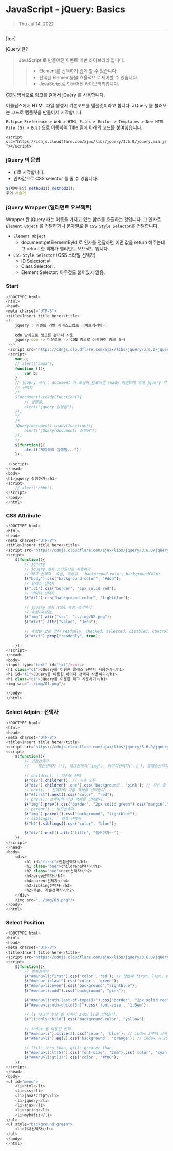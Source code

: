 # JavaScript - jQuery: Basics

> Thu Jul 14, 2022

---

[toc]

jQuery 란?

> JavaScript 로 만들어진 이벤트 기반 라이브러리 입니다.
>
> > - Element를 선택하기 쉽게 할 수 있습니다.
> > - 선택된 Element들을 효율적으로 제어할 수 있습니다.
> > - JavaScript로 만들어진 라이브러리입니다.



[CDN](https://cdnjs.com/libraries/jquery) 방식으로 링크를 걸어서 jQuery 를 사용합니다. 

이클립스에서 HTML 파일 생성시 기본코드를 템플릿이라고 합니다. JQuery 를 불러오는 코드로 템플릿을 만들어서 시작합니다. 

`Eclipse Preference > Web > HTML Files > Editor > Templates > New HTML File (5) > Edit` 으로 이동하여 Title 밑에 아래의 코드를 붙여넣습니다.

`<script src="https://cdnjs.cloudflare.com/ajax/libs/jquery/3.6.0/jquery.min.js"></script>`



### jQuery 의 문법

* `$` 로 시작합니다.
* 인자값으로 CSS selector 를 줄 수 있습니다.

```javascript
$(제어대상).method1().method2();
주어.서술어
```



### jQuery Wrapper (엘리먼트 오브젝트)

Wrapper 란 jQuery 라는 이름을 가지고 있는 함수를 호출하는 것입니다.
그 인자로 `Element Object` 를 전달하거나 문자열로 된  `CSS Style Selector`를 전달합니다.

* `Element Object`
  * document.getElementById 로 인자를 전달하면 어떤 값을 return 해주는데 그 return 한 객체가 엘리먼트 오브젝트 입니다.
* `CSS Style Selector` (CSS 스타일 선택자)
  * ID Selector: #
  * Class Selector: .
  * Element Selector: 아무것도 붙어있지 않음.



### Start

```javascript
<!DOCTYPE html>
<html>
<head>
<meta charset="UTF-8">
<title>Insert title here</title>
<!-- 
	jquery : 이벤트 기반 자바스크립트 라이브러리이다.
	
	cdn 방식으로 링크를 걸어서 사용
	jquery.com -> 다운로드 -> CDN 링크로 이동하여 링크 복사
 -->
 <script src="https://cdnjs.cloudflare.com/ajax/libs/jquery/3.6.0/jquery.min.js"></script>
 <script>
 	var a;
 	// alert("aaaa");
 	function f(){
 		var b;
 	}
 	// jquery 시작 : document 가 로딩이 완료되면 ready 이벤트에 의해 jquery 가 실행된다.
 	// 선택자
 	/* 
 	$(document).ready(function(){
 		// 실행문;
 		alert("jquery 실행됨");
 	});
 	*/
 	/* 
 	jQuery(document).ready(function(){
 		alert("jQuery(document) 실행됨");
 	}); 
 	*/
 	$(function(){
 		alert("제이쿼리 실행됨...");
 	});
 	
 </script>
</head>
<body>
<h1>jquery 실행하기</h1>
<script>
	// alert("bbbb");
</script>
</body>
</html>
```



### CSS Attribute

```javascript
<!DOCTYPE html>
<html>
<head>
<meta charset="UTF-8">
<title>Insert title here</title>
<script src="https://cdnjs.cloudflare.com/ajax/libs/jquery/3.6.0/jquery.min.js"></script>
<script>
	$(function(){
		// jquery
		// jquery 에서 스타일시트 사용하기
		// 태그 선택자  속성, 속성값   background-color, backgroundColor
		$("body").css("background-color", "#ddd");
		// 클래스 선택자
		$(".c1").css("border", "1px solid red");
		// 아이디 선택자
		$("#t1").css("background-color", "lightblue");
		
		// jquery 에서 html 속성 제어하기
		// 속성=속상값
		$("img").attr("src", "../img/02.png");
		$("#txt").attr("value", "John");
		
		// 속성만 있는 경우 readonly, checked, selected, disabled, controls...
		$("#txt").prop("readonly", true);
		
	});
</script>
</head>
<body>
<input type="text" id="txt"/><br/>
<h1 class="c1">JQuery를 이용한 클래스 선택자 사용하기</h1>
<h1 id="t1">JQuery를 이용한 아이디 선택자 사용하기</h1>
<h1 class="c1">JQuery를 이용한 태그 사용하기</h1>
<img src="../img/01.png"/>

</body>
</html>
```



### Select Adjoin : 선택자

```javascript
<!DOCTYPE html>
<html>
<head>
<meta charset="UTF-8">
<title>Insert title here</title>
<script src="https://cdnjs.cloudflare.com/ajax/libs/jquery/3.6.0/jquery.min.js"></script>
<script>
	$(function(){
		// 인접선택자
		//	  모든선택자 (*), 태그선택자('img'), 아이디선택자('.i'), 클래스선택자('#i'), 자손선택자('a>b'), 후손선택자('a b')
		
		// children() : 자손을 선택
		$("div").children(); // 자손 모두
		$("div").children('.one').css('background', 'pink'); // 자손 중 class=one
		// next() : 선택자의 다음 객체를 선택한다. 
		$("#first").next().css("color", "red");
		// prev(); 선택자의 이전 객체를 선택한다.
		$("img").prev().css("border", "2px solid green").css("margin","50px");
		// parent() : 부모선택자
		$("img").parent().css("background", "lightblue");
		// siblings() : 형제 선택자
		$("h2").siblings().css("color", "blue");
		
		$("div").next().attr("title", "놀러가자~~");
	});
</script>
</head>
<body>
	<div>
		<h1 id="first">인접선택자</h1>
		<h1 class="one">children선택자</h1>
		<h2 class="one">next선택자</h2>
		<h4>prep선택자</h4>
		<h4>parent선택자</h4>
		<h3>sibling선택자</h3>
		<h2>후손, 자손선택자</h2>
	</div>
	<img src="../img/03.png"/>
</body>
</html>
```



### Select Position

```javascript
<!DOCTYPE html>
<html>
<head>
<meta charset="UTF-8">
<title>Insert title here</title>
<script src="https://cdnjs.cloudflare.com/ajax/libs/jquery/3.6.0/jquery.min.js"></script>
<script>
	$(function(){
		// 위치선택자
		$("#menu>li:first").css('color','red'); // 첫번째 first, last, even, odd
		$("#menu>li:last").css('color', 'green');
		$("#menu>li:even").css("background","lightblue");
		$("#menu>li:odd").css("background", "pink");
		
		$("#menu>li:nth-last-of-type(3)").css("border", "2px solid red"); // 뒤에서 3번째 객체
		$("#menu>li:nth-child(3n)").css('font-size', '1.5em');
		
		// li 태그의 부모 중 자식이 1개인 li을 선택한다.
		$("li:only-child").css("background-color", "yellow");
		
		// index 를 이용한 선택
		$("#menu>li").slice(3).css('color', 'blue'); // index 3부터 끝까지 선택자
		$("#menu>li").eq(2).css('background', 'orange'); // index 가 2인 위치를 선택
		
		// lt(): less than, gt(): greater than
		$("#menu>li:lt(5)").css('font-size', "2em").css('color', 'cyan');
		$("#menu>li:gt(3)").css('color', '#f00');
	});
</script>
</head>
<body>
<ul id="menu">
	<li>html</li>
	<li>css</li>
	<li>javascript</li>
	<li>jquery</li>
	<li>ajax</li>
	<li>spring</li>
	<li>mybatis</li>
</ul>
<ul style="background:green">
	<li>위치선택자</li>
</ul>
</body>
</html>
```

